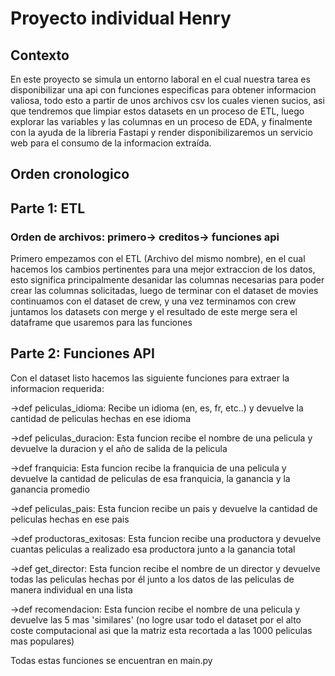 # Proyecto individual Henry
## Contexto
  En este proyecto se simula un entorno laboral en el cual nuestra tarea es disponibilizar una api con funciones especificas para obtener informacion valiosa, todo esto a partir de unos archivos csv los cuales vienen sucios, asi que tendremos que limpiar estos datasets en un proceso de ETL, luego explorar las variables y las columnas en un proceso de EDA, y finalmente con la ayuda de la libreria Fastapi y render disponibilizaremos un servicio web para el consumo de la informacion extraída.

## Orden cronologico
## Parte 1: ETL
### Orden de archivos: primero-> creditos-> funciones api
  Primero empezamos con el ETL (Archivo del mismo nombre), en el cual hacemos los cambios pertinentes para una mejor extraccion de los datos, esto significa principalmente desanidar las columnas necesarias para poder crear las columnas solicitadas, luego de terminar con el dataset de movies continuamos con el dataset de crew, y una vez terminamos con crew juntamos los datasets con merge y el resultado de este merge sera el dataframe que usaremos para las funciones

## Parte 2: Funciones API
  Con el dataset listo hacemos las siguiente funciones para extraer la informacion requerida:
  
->def peliculas_idioma: Recibe un idioma (en, es, fr, etc..) y devuelve la cantidad de peliculas hechas en ese idioma

->def peliculas_duracion: Esta funcion recibe el nombre de una pelicula y devuelve la duracion y el año de salida de la pelicula

->def franquicia: Esta funcion recibe la franquicia de una pelicula  y devuelve la cantidad de peliculas de esa franquicia, la ganancia y la ganancia promedio

->def peliculas_pais: Esta funcion recibe un pais y devuelve la cantidad de peliculas hechas en ese pais

->def productoras_exitosas: Esta funcion recibe una productora y devuelve cuantas peliculas a realizado esa productora junto a la ganancia total

->def get_director: Esta funcion recibe el nombre de un director y devuelve todas las peliculas hechas por él junto a los datos de las peliculas de manera individual en una lista

->def recomendacion: Esta funcion recibe el nombre de una pelicula y devuelve las 5 mas 'similares' (no logre usar todo el dataset por el alto coste computacional asi que la matriz esta recortada a las 1000 peliculas mas populares)

Todas estas funciones se encuentran en main.py
